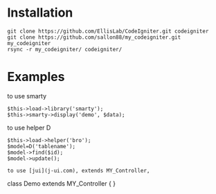 # Installation
```
git clone https://github.com/EllisLab/CodeIgniter.git codeigniter
git clone https://github.com/sallon88/my_codeigniter.git my_codeigniter
rsync -r my_codeigniter/ codeigniter/
```

# Examples
to use smarty
```
$this->load->library('smarty');
$this->smarty->display('demo', $data);
```

to use helper D
```
$this->load->helper('bro');
$model=D('tablename');
$model->find($id);
$model->update();

to use [jui](j-ui.com), extends MY_Controller,
```
class Demo extends MY_Controller {
}
```
